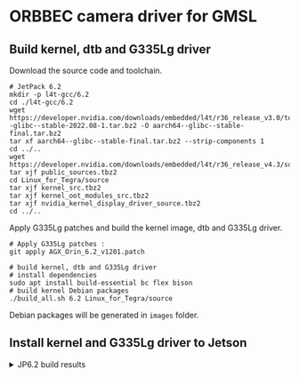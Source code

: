 # ORBBEC camera driver for GMSL

## Build kernel, dtb and G335Lg driver

Download the source code and toolchain.

```
# JetPack 6.2
mkdir -p l4t-gcc/6.2
cd ./l4t-gcc/6.2
wget https://developer.nvidia.com/downloads/embedded/l4t/r36_release_v3.0/toolchain/aarch64--glibc--stable-2022.08-1.tar.bz2 -O aarch64--glibc--stable-final.tar.bz2
tar xf aarch64--glibc--stable-final.tar.bz2 --strip-components 1
cd ../..
wget https://developer.nvidia.com/downloads/embedded/l4t/r36_release_v4.3/sources/public_sources.tbz2
tar xjf public_sources.tbz2
cd Linux_for_Tegra/source
tar xjf kernel_src.tbz2
tar xjf kernel_oot_modules_src.tbz2
tar xjf nvidia_kernel_display_driver_source.tbz2
cd ../..
```

Apply G335Lg patches and build the kernel image, dtb and G335Lg driver.

```
# Apply G335Lg patches :
git apply AGX_Orin_6.2_v1201.patch

# build kernel, dtb and G335Lg driver
# install dependencies
sudo apt install build-essential bc flex bison
# build kernel Debian packages
./build_all.sh 6.2 Linux_for_Tegra/source

```

Debian packages will be generated in `images` folder.

## Install kernel and G335Lg driver to Jetson
<details>
<summary>JP6.2 build results</summary>

- dtb overlay: `images/6.2/rootfs/boot/tegra234-p3737-camera-g300-overlay.dtbo`
- oot modules: `images/6.2/rootfs/lib/modules/5.15.148-tegra/update`
- oot modules: `images/6.2/rootfs/lib/modules/5.15.148-tegra/kernel/drivers/media/v4l2-core/videodev.ko`
Copy them to the target Jetson:

```
# run copy_to_jetson_ssh.sh Copy them to the target Jetson,Need to be replaced with the user_name and IP you are using

sh copy_to_jetson_ssh.sh

```

on target Jetson Devkit Copy them to the right places:

```
cd gmsl-driver-jetson

# AGX_Orin + G335Lg: if use FG96_8CH_GMSL_V2 Dser board and use PWM01 generate multi-camera synchronization signals.
sh copy_to_target_agx_orin_fg96.sh

# AGX_Orin + G335Lg: if use Leopard LI-JAG-ADP-GMSL2-8CH Dser board and use PWM01 generate multi-camera synchronization signals.
sh copy_to_target_agx_orin_leopard.sh

# AGX_Orin + G335Lg: if use ADVANTECH MIC-FG-8G Dser board and use PWM01 generate multi-camera synchronization signals.
sh copy_to_target_agx_orin_mic_fg_8g.sh

# AGX_Orin + G335Lg: if use CTI Dser board and use PWM01 generate multi-camera synchronization signals.
sh copy_to_target_agx_orin_cti.sh 

# AGX_Orin + G335Lg: if use XC Dser board and use hrtimer generate multi-camera synchronization signals.
sh copy_to_target_agx_orin_xc.sh

# AGX_Orin + G345Lg: if use FG96_8CH_GMSL_V2 Dser board and use PWM01 generate multi-camera synchronization signals.
sh copy_to_target_agx_orin_nomtd_fg96.sh

# AGX_Orin + G345Lg: if use XC Dser board and use hrtimer generate multi-camera synchronization signals.
sh copy_to_target_agx_orin_nomtd_xc.sh

# Orin_NX +  G335Lg: if use FG96_2CH_V2 Dser board and use pwm8 generate multi-camera synchronization signals.
sh copy_to_target_orin_nx_fg96.sh    

```